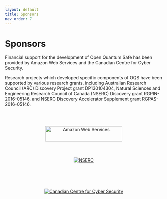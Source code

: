 ```yaml
---
layout: default
title: Sponsors
nav_order: 7
---
```


# Sponsors

Financial support for the development of Open Quantum Safe has been provided by Amazon Web Services and the Canadian Centre for Cyber Security.

Research projects which developed specific components of OQS have been supported by various research grants, including Australian Research Council (ARC) Discovery Project grant DP130104304, Natural Sciences and Engineering Research Council of Canada (NSERC) Discovery grant RGPIN-2016-05146, and NSERC Discovery Accelerator Supplement grant RGPAS-2016-05146.

<br><br>

<div style="text-align: center">
    <div class="d-inline-block" style="height: 100px;">
        <a href="http://aws.amazon.com/" style="background-image: none; vertical-align: middle; ">
            <img src="{{ site.baseurl }}/img/logos/aws.png" alt="Amazon Web Services" style="height: 70%; padding-left: 10px; padding-right: 10px;" />
        </a>
    </div>
    <div class="d-inline-block" style="height: 100px;">
        <a href="http://nserc.gc.ca/" style="background-image: none; vertical-align: middle;">
            <img src="{{ site.baseurl }}/img/logos/nserc.png" alt="NSERC" style="max-height: 80%;"/>
        </a>
    </div>
    <div class="d-inline-block" style="height: 120px;">
        <a href="https://cyber.gc.ca/" style="background-image: none; vertical-align: middle;">
            <img src="{{ site.baseurl }}/img/logos/cccs.png" alt="Canadian Centre for Cyber Security" style="max-height: 100%;"/>
        </a>
    </div>
</div>
